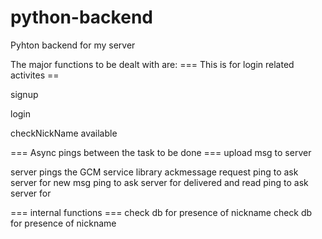 python-backend
==============

Pyhton backend for my server

The major functions to be dealt with are:
=== This is for login related activites == 

signup

login

checkNickName available

=== Async pings between the task to be done ===
upload msg to server

server pings the GCM service library
ackmessage request
ping to ask server for new msg
ping to ask server for delivered and read
ping to ask server for 

=== internal functions ===
check db for presence of nickname
check db for presence of nickname 




